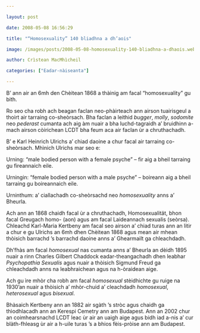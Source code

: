 ```yaml
---

layout: post

date: 2008-05-08 16:56:29

title: "“Homosexuality” 140 bliadhna a dh’aois"

image: /images/posts/2008-05-08-homosexuality-140-bliadhna-a-dhaois.webp

author: Crìstean MacMhìcheil

categories: ["Eadar-nàiseanta"]

---
```


B’ ann air an 6mh den Chèitean 1868 a thàinig am facal “homosexuality” gu bith.

Ro seo cha robh ach beagan faclan neo-phàirteach ann airson tuairisgeul a thoirt air tarraing co-sheòrsach. Bha faclan a leithid *bugger*, *molly*, *sodomite* neo *pederast* cumanta ach aig àm nuair a bha luchd-tagraidh a’ bruidhinn a-mach airson còirichean LCDT bha feum aca air faclan ùr a chruthachadh.

B’ e Karl Heinrich Ulrichs a’ chiad daoine a chur facal air tarraing co-sheòrsach. Mhìnich Ulrichs mar seo e:

Urning: “male bodied person with a female psyche” – fir aig a bheil tarraing gu fireannaich eile.

Urningin: “female bodied person with a male psyche” – boireann aig a bheil tarraing gu boireannaich eile.

Urninthum: a’ ciallachadh co-sheòrsachd neo *homosexuality* anns a’ Bheurla.

Ach ann an 1868 chaidh facal ùr a chruthachadh, Homosexualität, bhon facal Greugach homo- (aon) agus am facal Laideannach sexualis (seòrsa). Chleachd Karl-Maria Kertbeny am facal seo airson a’ chiad turas ann an litir a chur e gu Ulrichs an 6mh dhen Chèitean 1868 agus mean air mhean thòisich barrachd ’s barrachd daoine anns a’ Ghearmailt ga chleachdadh.

Dh’fhàs am facal *homosexual* nas cumanta anns a’ Bheurla an dèidh 1895 nuair a rinn Charles Gilbert Chaddock eadar-theangachadh dhen leabhar *Psychopathia Sexualis* agus nuair a thòisich Sigmund Freud ga chleachdadh anns na leabhraichean agus na h-òraidean aige.

Ach gu ìre mhòr cha robh am facal *homosexual* stèidhichte gu ruige na 1930’an nuair a thòisich a’ mhòr-chuid a’ cleachdadh *homosexual*, *heterosexual* agus *bisexual*.

Bhàsaich Kertbeny ann an 1882 air sgàth ’s stròc agus chaidh ga thìodhlacadh ann an Kerespi Cemetry ann am Budapest. Ann an 2002 chur an coimhearsnachd LCDT leac ùr air an uaigh aige agus bidh iad a-nis a’ cur blàth-fhleasg ùr air a h-uile turas ’s a bhios fèis-pròise ann am Budapest.
